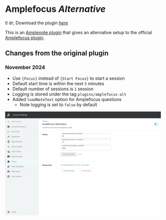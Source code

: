 # Amplefocus *Alternative*
tl dr; Download the plugin [here](https://public.amplenote.com/GY8AybxPdegbe3i3Gmx3kJHF)

This is an [Amplenote plugin](https://www.amplenote.com/help/developing_amplenote_plugins) that
gives an alternative setup to the official [Amplefocus plugin](https://public.amplenote.com/XqCZ5b6qfsXQPRM8ZJRo8CrF).

## Changes from the original plugin
### November 2024
- Use `{Focus}` instead of `{Start Focus}` to start a session
- Default start time is within the next `5` minutes
- Default number of sessions is `1` session
- Logging is stored under the tag `plugins/amplefocus-alt`
- Added `loadNoteText` option for Amplefocus questions
  - Note logging is set to `false` by default

![img.png](img.png)
